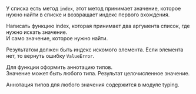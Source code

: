 У списка есть метод `index`, этот метод принимает значение, которое нужно найти в списке и возвращает индекс первого вхождения.  

Написать функцию index, которая принимает два аргумента список, где нужно искать значение.  
И само значение, которое нужно найти.

Результатом должен быть индекс искомого элемента. Если элемента нет, то вернуть ошибку `ValueError`.

Для функции оформить аннотацию типов.  
Значение может быть любого типа. Результат целочисленное значение.

<div class="hint">
  Аннотация типов для любого значения содержится в модуле typing.
</div>
